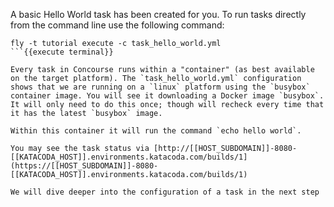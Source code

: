 A basic Hello World task has been created for you. To run tasks directly from the command line use the following command:

```
fly -t tutorial execute -c task_hello_world.yml
```{{execute terminal}}

Every task in Concourse runs within a "container" (as best available on the target platform). The `task_hello_world.yml` configuration shows that we are running on a `linux` platform using the `busybox` container image. You will see it downloading a Docker image `busybox`. It will only need to do this once; though will recheck every time that it has the latest `busybox` image.

Within this container it will run the command `echo hello world`.

You may see the task status via [http://[[HOST_SUBDOMAIN]]-8080-[[KATACODA_HOST]].environments.katacoda.com/builds/1](https://[[HOST_SUBDOMAIN]]-8080-[[KATACODA_HOST]].environments.katacoda.com/builds/1)

We will dive deeper into the configuration of a task in the next step
